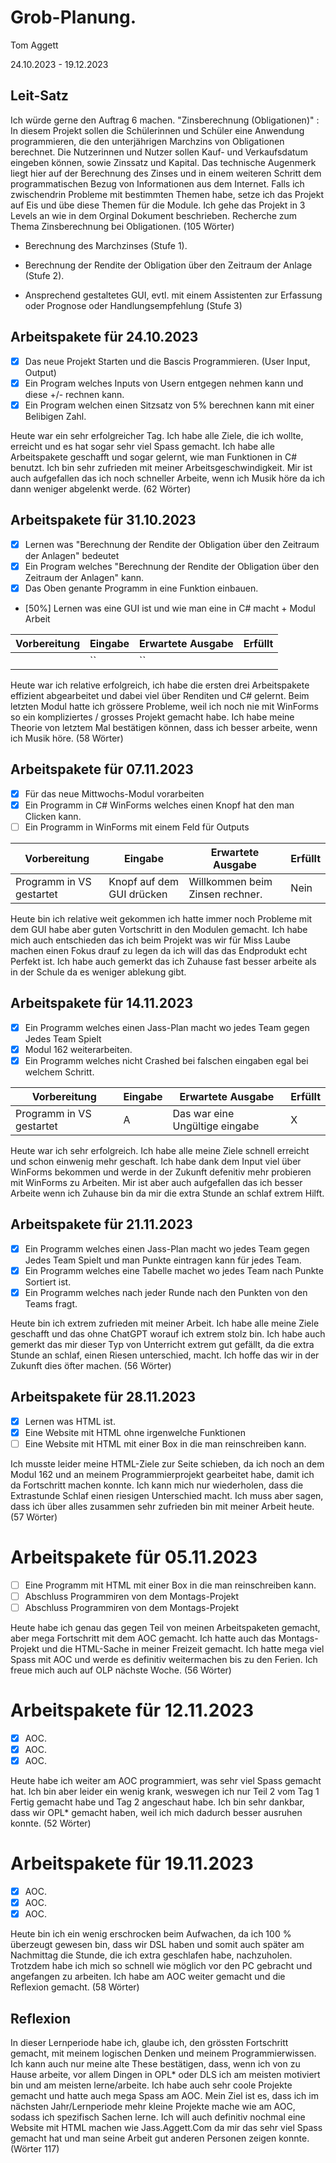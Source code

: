 # Grob-Planung.

Tom Aggett

24.10.2023 - 19.12.2023  

## Leit-Satz

Ich würde gerne den Auftrag 6 machen. "Zinsberechnung (Obligationen)" : In diesem Projekt sollen die Schülerinnen und Schüler eine Anwendung programmieren, die den unterjährigen Marchzins von Obligationen berechnet. Die Nutzerinnen und Nutzer sollen Kauf- und Verkaufsdatum eingeben können, sowie Zinssatz und Kapital. Das technische Augenmerk liegt hier auf der Berechnung des Zinses und in einem weiteren Schritt dem programmatischen Bezug von Informationen aus dem Internet. 
Falls ich zwischendrin Probleme mit bestimmten Themen habe, setze ich das Projekt auf Eis und übe diese Themen für die Module. Ich gehe das Projekt in 3 Levels an wie in dem Orginal Dokument beschrieben. Recherche zum Thema Zinsberechnung bei Obligationen. (105 Wörter)

- Berechnung des Marchzinses (Stufe 1).

- Berechnung der Rendite der Obligation über den Zeitraum der Anlage (Stufe 2).

- Ansprechend gestaltetes GUI, evtl. mit einem Assistenten zur Erfassung oder Prognose oder Handlungsempfehlung (Stufe 3) 

## Arbeitspakete für 24.10.2023

- [X] Das neue Projekt Starten und die Bascis Programmieren. (User Input, Output)
- [X] Ein Program welches Inputs von Usern entgegen nehmen kann und diese +/- rechnen kann.
- [X] Ein Program welchen einen Sitzsatz von 5% berechnen kann mit einer Belibigen Zahl.
  
Heute war ein sehr erfolgreicher Tag. Ich habe alle Ziele, die ich wollte, erreicht und es hat sogar sehr viel Spass gemacht. Ich habe alle Arbeitspakete geschafft und sogar gelernt, wie man Funktionen in C# benutzt. Ich bin sehr zufrieden mit meiner Arbeitsgeschwindigkeit. Mir ist auch aufgefallen das ich noch schneller Arbeite, wenn ich Musik höre da ich dann weniger abgelenkt werde. (62 Wörter)  

## Arbeitspakete für 31.10.2023

- [X] Lernen was "Berechnung der Rendite der Obligation über den Zeitraum der Anlagen" bedeutet 
- [X] Ein Program welches "Berechnung der Rendite der Obligation über den Zeitraum der Anlagen" kann.
- [X] Das Oben genante Programm in eine Funktion einbauen.
- [50%] Lernen was eine GUI ist und wie man eine in C# macht + Modul Arbeit

| Vorbereitung             | Eingabe | Erwartete Ausgabe | Erfüllt |
| ---- | ------- | ----------------- | ---- |
| | ``  | ``      |  |

Heute war ich relative erfolgreich, ich habe die ersten drei Arbeitspakete effizient abgearbeitet und dabei viel über Renditen und C# gelernt. Beim letzten Modul hatte ich grössere Probleme, weil ich noch nie mit WinForms so ein kompliziertes / grosses Projekt gemacht habe. Ich habe meine Theorie von letztem Mal bestätigen können, dass ich besser arbeite, wenn ich Musik höre. (58 Wörter) 

## Arbeitspakete für 07.11.2023

- [X] Für das neue Mittwochs-Modul vorarbeiten
- [X] Ein Programm in C# WinForms welches einen Knopf hat den man Clicken kann.
- [ ] Ein Programm in WinForms mit einem Feld für Outputs

| Vorbereitung             | Eingabe | Erwartete Ausgabe | Erfüllt |
| ---- | ------- | ----------------- | ---- |
| Programm in VS gestartet| Knopf auf dem GUI drücken  | Willkommen beim Zinsen rechner.     | Nein |

Heute bin ich relative weit gekommen ich hatte immer noch Probleme mit dem GUI habe aber guten Vortschritt in den Modulen gemacht. Ich habe mich auch entschieden das ich beim Projekt was wir für Miss Laube machen einen Fokus drauf zu legen da ich will das das Endprodukt echt Perfekt ist. Ich habe auch gemerkt das ich Zuhause fast besser arbeite als in der Schule da es weniger ablekung gibt. 

## Arbeitspakete für 14.11.2023

- [X] Ein Programm welches einen Jass-Plan macht wo jedes Team gegen Jedes Team Spielt
- [X] Modul 162 weiterarbeiten.
- [X] Ein Programm welches nicht Crashed bei falschen eingaben egal bei welchem Schritt.

| Vorbereitung             | Eingabe | Erwartete Ausgabe | Erfüllt |
| ---- | ------- | ----------------- | ---- |
| Programm in VS gestartet| A | Das war eine Ungültige eingabe |X|

Heute war ich sehr erfolgreich. Ich habe alle meine Ziele schnell erreicht und schon einwenig mehr geschaft. Ich habe dank dem Input viel über WinForms bekommen und werde in der Zukunft defenitiv mehr probieren mit WinForms zu Arbeiten. Mir ist aber auch aufgefallen das ich besser Arbeite wenn ich Zuhause bin da mir die extra Stunde an schlaf extrem Hilft. 

## Arbeitspakete für 21.11.2023

- [X] Ein Programm welches einen Jass-Plan macht wo jedes Team gegen Jedes Team Spielt und man Punkte eintragen kann für jedes Team.
- [X] Ein Programm welches eine Tabelle machet wo jedes Team nach Punkte Sortiert ist.
- [X] Ein Programm welches nach jeder Runde nach den Punkten von den Teams fragt.

Heute bin ich extrem zufrieden mit meiner Arbeit. Ich habe alle meine Ziele geschafft und das ohne ChatGPT worauf ich extrem stolz bin. Ich habe auch gemerkt das mir dieser Typ von Unterricht extrem gut gefällt, da die extra Stunde an schlaf, einen Riesen unterschied, macht. Ich hoffe das wir in der Zukunft dies öfter machen. (56 Wörter)

## Arbeitspakete für 28.11.2023

- [X] Lernen was HTML ist.
- [X] Eine Website mit HTML ohne irgenwelche Funktionen
- [ ] Eine Website mit HTML mit einer Box in die man reinschreiben kann.

Ich musste leider meine HTML-Ziele zur Seite schieben, da ich noch an dem Modul 162 und an meinem Programmierprojekt gearbeitet habe, damit ich da Fortschritt machen konnte. Ich kann mich nur wiederholen, dass die Extrastunde Schlaf einen riesigen Unterschied macht. Ich muss aber sagen, dass ich über alles zusammen sehr zufrieden bin mit meiner Arbeit heute. (57 Wörter)

# Arbeitspakete für 05.11.2023

- [ ] Eine Programm mit HTML mit einer Box in die man reinschreiben kann.
- [ ] Abschluss Programmiren von dem Montags-Projekt
- [ ] Abschluss Programmiren von dem Montags-Projekt 

Heute habe ich genau das gegen Teil von meinen Arbeitspaketen gemacht, aber mega Fortschritt mit dem AOC gemacht. Ich hatte auch das Montags-Projekt und die HTML-Sache in meiner Freizeit gemacht. Ich hatte mega viel Spass mit AOC und werde es definitiv weitermachen bis zu den Ferien. Ich freue mich auch auf OLP nächste Woche. (56 Wörter)

# Arbeitspakete für 12.11.2023

- [X] AOC.
- [X] AOC.
- [X] AOC.

Heute habe ich weiter am AOC programmiert, was sehr viel Spass gemacht hat. Ich bin aber leider ein wenig krank, weswegen ich nur Teil 2 vom Tag 1 Fertig gemacht habe und Tag 2 angeschaut habe. Ich bin sehr dankbar, dass wir OPL* gemacht haben, weil ich mich dadurch besser ausruhen konnte. (52 Wörter)

# Arbeitspakete für 19.11.2023

- [X] AOC.
- [X] AOC.
- [X] AOC.

Heute bin ich ein wenig erschrocken beim Aufwachen, da ich 100 % überzeugt gewesen bin, dass wir DSL haben und somit auch später am Nachmittag die Stunde, die ich extra geschlafen habe, nachzuholen. Trotzdem habe ich mich so schnell wie möglich vor den PC gebracht und angefangen zu arbeiten. Ich habe am AOC weiter gemacht und die Reflexion gemacht. (58 Wörter)




## Reflexion
In dieser Lernperiode habe ich, glaube ich, den grössten Fortschritt gemacht, mit meinem logischen Denken und meinem Programmierwissen. Ich kann auch nur meine alte These bestätigen, dass, wenn ich von zu Hause arbeite, vor allem Dingen in OPL* oder DLS ich am meisten motiviert bin und am meisten lerne/arbeite. Ich habe auch sehr coole Projekte gemacht und hatte auch mega Spass am AOC. Mein Ziel ist es, dass ich im nächsten Jahr/Lernperiode mehr kleine Projekte mache wie am AOC, sodass ich spezifisch Sachen lerne. Ich will auch definitiv nochmal eine Website mit HTML machen wie Jass.Aggett.Com da mir das sehr viel Spass gemacht hat und man seine Arbeit gut anderen Personen zeigen konnte. (Wörter 117)

